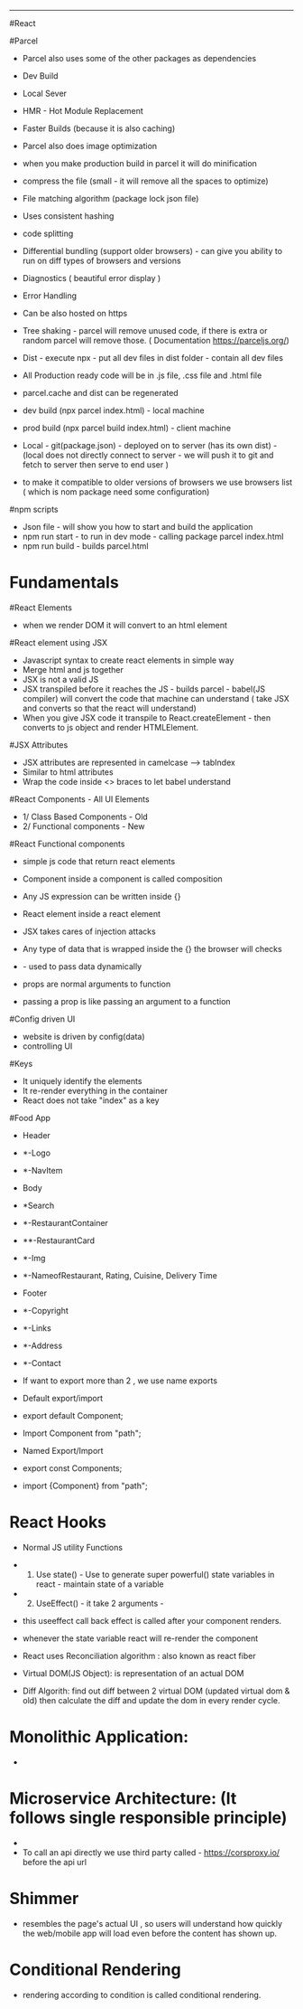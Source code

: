 ---
#React 

#Parcel
- Parcel also uses some of the other packages as dependencies 
- Dev Build
- Local Sever
- HMR - Hot Module Replacement 
- Faster Builds (because it is also caching) 
- Parcel also does image optimization 
- when you make production build in parcel it will do minification
- compress the file (small - it will remove all the spaces to optimize) 
- File matching algorithm (package lock json file)
- Uses consistent hashing
- code splitting
- Differential bundling (support older browsers) - can give you ability to run on diff types of browsers and versions 
- Diagnostics ( beautiful error display )
- Error Handling
- Can be also hosted on https 
- Tree shaking - parcel will remove unused code, if there is extra or random parcel will remove those. 
 ( Documentation  https://parceljs.org/)


- Dist - execute npx - put all dev files in dist folder - contain all dev files 

- All Production ready code will be in .js file, .css file and .html file 
- parcel.cache and dist can be regenerated
- dev build (npx parcel index.html) - local machine
- prod build (npx parcel build index.html) - client machine

- Local - git(package.json) - deployed on to server (has its own dist) - (local does not directly connect to server - we will push it to git and fetch to server then serve to end user )

- to make it compatible to older versions of browsers we use browsers list ( which is nom package need some configuration)

#npm scripts
- Json file - will show you how to start and build the application 
- npm run start - to run in dev mode - calling package parcel index.html
- npm run build - builds parcel.html

# Fundamentals 

#React Elements 
- when we render DOM it will convert to an html element

#React element using JSX 
- Javascript syntax to create react elements in simple way 
- Merge html and js together 
- JSX is not a valid JS 
- JSX transpiled before it reaches the JS - builds parcel - babel(JS compiler) will convert the code that machine can understand ( take JSX and converts so that the react will understand)
- When you give JSX code it transpile to React.createElement - then converts to js object and render HTMLElement.

#JSX Attributes 
- JSX attributes are represented in camelcase --> tabIndex
- Similar to html attributes
- Wrap the code inside <> braces to let babel understand

#React Components - All UI Elements
- 1/ Class Based Components - Old 
- 2/ Functional components - New

#React Functional components 
- simple js code that return react elements 
- Component inside a component is called composition

- Any JS expression can be written inside {}  
- React element inside a react element 
- JSX takes cares of injection attacks 
- Any type of data that is wrapped inside the {} the browser will checks 

- <props> - used to pass data dynamically
- props are normal arguments to function
- passing a prop is like passing an argument to a function

#Config driven UI
- website is driven by config(data)
- controlling UI 

#Keys
- It uniquely identify the elements
- It re-render everything in the container
- React does not take "index" as a key

#Food App
- Header
- *-Logo
- *-NavItem

- Body
- *Search 
- *-RestaurantContainer
- **-RestaurantCard
- *-Img
- *-NameofRestaurant, Rating, Cuisine, Delivery Time
 
-  Footer
- *-Copyright
- *-Links
- *-Address
- *-Contact
 
- If want to export more than 2 , we use name exports


- Default export/import
- export default Component;
- Import Component from "path";


- Named Export/Import
- export const Components;
- import {Component} from "path";

# React Hooks
- Normal JS utility Functions 
- 1. Use state() - Use to generate super powerful() state variables in react - maintain state of a variable 
- 2. UseEffect() - it take 2 arguments - 

- this useeffect call back effect is called after your component renders.

- whenever the state variable react will re-render the component


- React uses Reconciliation algorithm : also known as react fiber
- Virtual DOM(JS Object): is representation of an actual DOM

- Diff Algorith: find out diff between 2 virtual DOM (updated virtual dom & old) then calculate the diff and update the dom in every render cycle.

# Monolithic Application:
- 

# Microservice Architecture: (It follows single responsible principle)
- 
- To call an api directly we use third party called - https://corsproxy.io/ before the api url 

# Shimmer
- resembles the page's actual UI , so users will understand how quickly the web/mobile app will load even before the content has shown up.

# Conditional Rendering 
- rendering according to condition is called conditional rendering.
